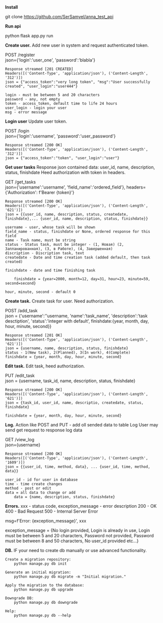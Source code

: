 **Install**

git clone https://github.com/SerSamyel/anna_test_api

**Run api**

python flask app.py run 

**Create user.**
    Add new user in system and request authenticated token.

POST /register      
    json={'login':'user_one', 'password':'blabla'}

    Response streamed [201 CREATED]
    Headers([('Content-Type', 'application/json'), ('Content-Length', '312')])
    json = {"access_token":"very long token", "msg":"User successfully created", "user_login":"user444"}

    login - must be between 5 and 20 characters
    password - any, not empty
    token - access_token, default time to life 24 hours
    user_login - login your user
    msg - error message

**Login user**
    Update user token.

POST /login        
    json={'login':'username', 'password':'user_password'}

    Response streamed [200 OK]
    Headers([('Content-Type', 'application/json'), ('Content-Length', '312')])
    json = {"access_token":"token", "user_login":"user"}


**Get user tasks**
    Response json contained data: user_id, name, description, status, finishdate
    Heed authorization with token in headers.

GET /get_tasks     
    json={'username':'username', 'field_name':'ordered_field'}, headers={'Authorization': f'Bearer {token}'}

    Response streamed [200 OK]
    Headers([('Content-Type', 'application/json'), ('Content-Length', '621')])
    json = {{user_id, name, description, status, createdate, finishdate},... {user_id, name, description, status, finishdate}}

    username - user, whose task will be shown
    field_name - status, finishdate or None, ordered response for this field
    name - Task name, must be string
    status - Status task, must be integer - (1, Новая) (2, Запланированная), (3, в Работе), (4, Завершенная)
    discription - Discription task, text
    createdate - Date and time creation task (added default, then task created)
    
    finishdate - date and time finishing task
    
        finishdate = {year=2000, month=12, day=31, hour=23, minute=59, second=second}
    
    hour, minute, second - default 0


**Create task.**
    Create task for user. Need authorization.

POST /add_task     
    json = {'username':''username, 'name':'task_name', 'description':'task desctiption', 'status':'integer with default', finishdate:{year, month, day, hour, minute, second}}

    Response streamed [201 OK]
    Headers([('Content-Type', 'application/json'), ('Content-Length', '621')])
    json = {username, name, description, status, finishdate}
    status - 1(New task), 2(Planned), 3(In work), 4(Complete)
    finishdate = {year, month, day, hour, minute, second}


**Edit task.**
    Edit task, heed authorization.

PUT /edit_task     
    json = {username, task_id, name, description, status, finishdate}

    Response streamed [200 OK]
    Headers([('Content-Type', 'application/json'), ('Content-Length', '621')])
    json = {task_id, user_id, name, descriptio, createdate, status, finishdate}
    
    finishdate = {year, month, day, hour, minute, second}

**Log.**
    Action like POST and PUT - add oll sended data to table Log
    User may send get request to response log data

GET /view_log      
    json={username}

    Response streamed [200 OK]
    Headers([('Content-Type', 'application/json'), ('Content-Length', '1609')])
    json = {{user_id, time, method, data}, ... {user_id, time, method, data}}

    user_id - id for user in database
    time - time create changes
    method - post or edit
    data = all data to change or add
        data = {name, description, status, finishdate}



**Errors.**
xxx - status code, exception_message - error description
    200 - OK
    400 - Bad Request
    500 - Internal Server Error
    
msg=f'Error: {exception_message}', xxx

exception_message = {No login provided, Login is already in use,
                     Login must be between 5 and 20 characters,
                     Password not provided,
                     Password must be between 8 and 50 characters,
                     No user_id provided
                     etc...}


**DB.**
IF your need to create db manually or use advanced functionality.

    Create a migration repository:
        python manage.py db init

    Generate an initial migration:
        python manage.py db migrate -m "Initial migration."
        
    Apply the migration to the database:
        python manage.py db upgrade
    
    Downgrade DB:
        python manage.py db downgrade
    
    Help:
        python manage.py db --help
        
